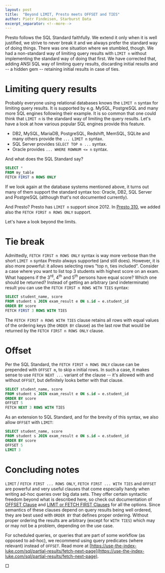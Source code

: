 ```yaml
---
layout: post
title:  "Beyond LIMIT, Presto meets OFFSET and TIES"
author: Piotr Findeisen, Starburst Data
excerpt_separator: <!--more-->
---
```


Presto follows the SQL Standard faithfully. We extend it only when it is well justified,
we strive to never break it and we always prefer the standard way of doing things.
There was one situation where we stumbled, though. We had a non-standard way of limiting
query results with `LIMIT n` without implementing the standard way of doing that first.
We have corrected that, adding ANSI SQL way of limiting query results, discarding initial
results and -- a hidden gem -- retaining initial results in case of ties.

<!--more-->

# Limiting query results

Probably everyone using relational databases knows the `LIMIT n` syntax for limiting query
results. It is supported by e.g. MySQL, PostgreSQL and many more SQL engines following
their example. It is so common that one could think that `LIMIT n` is the standard way
of limiting the query results.  Let's have a look at how various popular SQL engines
provide this feature.

* DB2, MySQL, MariaDB, PostgreSQL, Redshift, MemSQL, SQLite and many others provide the `... LIMIT n` syntax.
* SQL Server provides `SELECT TOP n ...` syntax.
* Oracle provides `... WHERE ROWNUM <= n` syntax.

And what does the SQL Standard say?

```sql
SELECT *
FROM my_table
FETCH FIRST n ROWS ONLY 
```

If we look again at the database systems mentioned above, it turns out many of them support the standard
syntax too: Oracle, DB2, SQL Server and PostgreSQL (although that's not documented currently).

And Presto? Presto has `LIMIT n` support since 2012. In [Presto 310]({{site.url}}/docs/current/release/release-310.html),
we added also the `FETCH FIRST n ROWS ONLY` support.

Let's have a look beyond the limits.

# Tie break

Admittedly, `FETCH FIRST n ROWS ONLY` syntax is way more verbose than the short `LIMIT n` syntax Presto
always supported (and still does). However, it is also more powerful: it allows selecting rows "top n,
ties included". Consider a case where you want to list top 3 students with highest score on an exam.
What happens if the 3<sup>rd</sup>, 4<sup>th</sup> and 5<sup>th</sup> persons have equal score? Which
one should be returned? Instead of getting an arbitrary (and indeterminate) result you can use
the `FETCH FIRST n ROWS WITH TIES` syntax:

```sql
SELECT student_name, score
FROM student s JOIN exam_result e ON s.id = e.student_id
ORDER BY score
FETCH FIRST 3 ROWS WITH TIES
```

The `FETCH FIRST n ROWS WITH TIES` clause retains all rows with equal values of the ordering keys (the `ORDER BY` clause) as
the last row that would be returned by the `FETCH FIRST n ROWS ONLY` clause.

# Offset

Per the SQL Standard, the `FETCH FIRST n ROWS ONLY` clause can be prepended with `OFFSET m`, to skip `m` initial rows.
In such a case, it makes sense to use `FETCH NEXT ...` variant of the clause -- it's allowed with and without `OFFSET`,
but definitely looks better with that clause.

```sql
SELECT student_name, score
FROM student s JOIN exam_result e ON s.id = e.student_id
ORDER BY score
OFFSET 5
FETCH NEXT 3 ROWS WITH TIES
```

As an extension to SQL Standard, and for the brevity of this syntax, we also allow `OFFSET` with `LIMIT`:

```sql
SELECT student_name, score
FROM student s JOIN exam_result e ON s.id = e.student_id
ORDER BY score
OFFSET 5
LIMIT 3
```

# Concluding notes

`LIMIT` / `FETCH FIRST ... ROWS ONLY`, `FETCH FIRST ... WITH TIES` and `OFFSET` are powerful and very useful clauses
that come especially handy when writing ad-hoc queries over big data sets. They offer certain syntactic freedom beyond
what is described here, so check out documentation of [OFFSET Clause](/docs/current/sql/select.html#offset-clause) and
[LIMIT or FETCH FIRST Clauses](/docs/current/sql/select.html#limit-or-fetch-first-clauses) for all the options.
Since semantics of these clauses depend on query results being well ordered, they are best used with `ORDER BY` that
defines proper ordering. Without proper ordering the results are arbitrary (except for `WITH TIES`) which may or may
not be a problem, depending on the use case.

For scheduled queries, or queries that are part of some workflow (as opposed to ad-hoc), we recommend using query
predicates (where relevant) instead of `OFFSET`. Read more at
[https://use-the-index-luke.com/sql/partial-results/fetch-next-page](https://use-the-index-luke.com/sql/partial-results/fetch-next-page).

□
